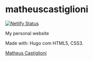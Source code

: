 # matheuscastiglioni
[![Netlify Status](https://api.netlify.com/api/v1/badges/8865bf1b-28b0-478c-9d23-d0bf1fc9d504/deploy-status)](https://app.netlify.com/sites/matheuscastiglioni/deploys)

My personal website

Made with: Hugo com HTML5, CSS3.

[Matheus Castiglioni](http://www.matheuscastiglioni.com.br/)
